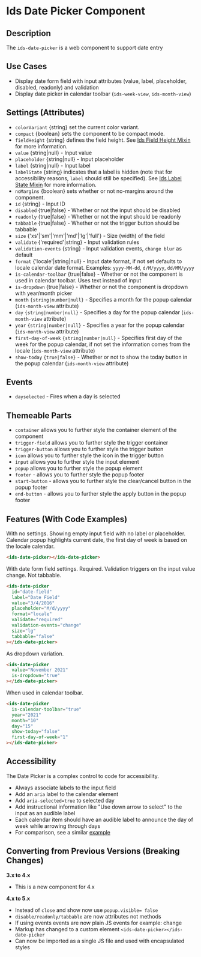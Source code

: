 # Ids Date Picker Component

## Description
The `ids-date-picker` is a web component to support date entry

## Use Cases
- Display date form field with input attributes (value, label, placeholder, disabled, readonly) and validation
- Display date picker in calendar toolbar (`ids-week-view`, `ids-month-view`)

## Settings (Attributes)
- `colorVariant` {string} set the current color variant.
- `compact` {boolean} sets the component to be compact mode.
- `fieldHeight` {string} defines the field height. See [Ids Field Height Mixin](../../mixins/ids-field-height-mixin/README.md) for more information.
- `value` {string|null} - Input value
- `placeholder` {string|null} - Input placeholder
- `label` {string|null} - Input label
- `labelState` {string} indicates that a label is hidden (note that for accessibility reasons, `label` should still be specified). See [Ids Label State Mixin](../../mixins/ids-label-state-mixin/README.md) for more information.
- `noMargins` {boolean} sets whether or not no-margins around the component.
- `id` {string} - Input ID
- `disabled` {true|false} - Whether or not the input should be disabled
- `readonly` {true|false} - Whether or not the input should be readonly
- `tabbable` {true|false} - Whether or not the trigger button should be tabbable
- `size` {'xs'|'sm'|'mm'|'md'|'lg'|'full'} - Size (width) of the field
- `validate` {'required'|string} - Input validation rules
- `validation-events` {string} - Input validation events, `change blur` as default
- `format` {'locale'|string|null} - Input date format, if not set defaults to locale calendar date format. Examples: `yyyy-MM-dd`, `d/M/yyyy`, `dd/MM/yyyy`
- `is-calendar-toolbar` {true|false} - Whether or not the component is used in calendar toolbar. Uses text instead of input
- `is-dropdown` {true|false} - Whether or not the component is dropdown with year/month picker
- `month` `{string|number|null}` - Specifies a month for the popup calendar (`ids-month-view` attribute)
- `day` `{string|number|null}` - Specifies a day for the popup calendar (`ids-month-view` attribute)
- `year` `{string|number|null}` - Specifies a year for the popup calendar (`ids-month-view` attribute)
- `first-day-of-week` `{string|number|null}` - Specifies first day of the week for the popup calendar, if not set the information comes from the locale (`ids-month-view` attribute)
- `show-today` `{true|false}` - Whether or not to show the today button in the popup calendar (`ids-month-view` attribute)

## Events
- `dayselected` - Fires when a day is selected

## Themeable Parts
- `container` allows you to further style the container element of the component
- `trigger-field` allows you to further style the trigger container
- `trigger-button` allows you to further style the trigger button
- `icon` allows you to further style the icon in the trigger button
- `input` allows you to further style the input element
- `popup` allows you to further style the popup element
- `footer` - allows you to further style the popup footer
- `start-button` - allows you to further style the clear/cancel button in the popup footer
- `end-button` - allows you to further style the apply button in the popup footer

## Features (With Code Examples)
With no settings. Showing empty input field with no label or placeholder.
Calendar popup highlights current date, the first day of week is based on the locale calendar.

```html
<ids-date-picker></ids-date-picker>
```

With date form field settings. Required. Validation triggers on the input value change. Not tabbable.

```html
<ids-date-picker
  id="date-field"
  label="Date Field"
  value="3/4/2016"
  placeholder="M/d/yyyy"
  format="locale"
  validate="required"
  validation-events="change"
  size="lg"
  tabbable="false"
></ids-date-picker>
```

As dropdown variation.

```html
<ids-date-picker
  value="November 2021"
  is-dropdown="true"
></ids-date-picker>
```

When used in calendar toolbar.

```html
<ids-date-picker
  is-calendar-toolbar="true"
  year="2021"
  month="10"
  day="15"
  show-today="false"
  first-day-of-week="1"
></ids-date-picker>
```

## Accessibility
The Date Picker is a complex control to code for accessibility.

- Always associate labels to the input field
- Add an `aria` label to the calendar element
- Add `aria-selected=true` to selected day
- Add instructional information like "Use down arrow to select" to the input as an audible label
- Each calendar item should have an audible label to announce the day of week while arrowing through days
- For comparison, see a similar <a href="http://oaa-accessibility.org/example/15/" target="_blank">example</a>

## Converting from Previous Versions (Breaking Changes)

**3.x to 4.x**
- This is a new component for 4.x

**4.x to 5.x**
- Instead of `close` and show now use `popup.visible= false`
- `disable/readonly/tabbable` are now attributes not methods
- If using events events are now plain JS events for example: change
- Markup has changed to a custom element `<ids-date-picker></ids-date-picker`
- Can now be imported as a single JS file and used with encapsulated styles
